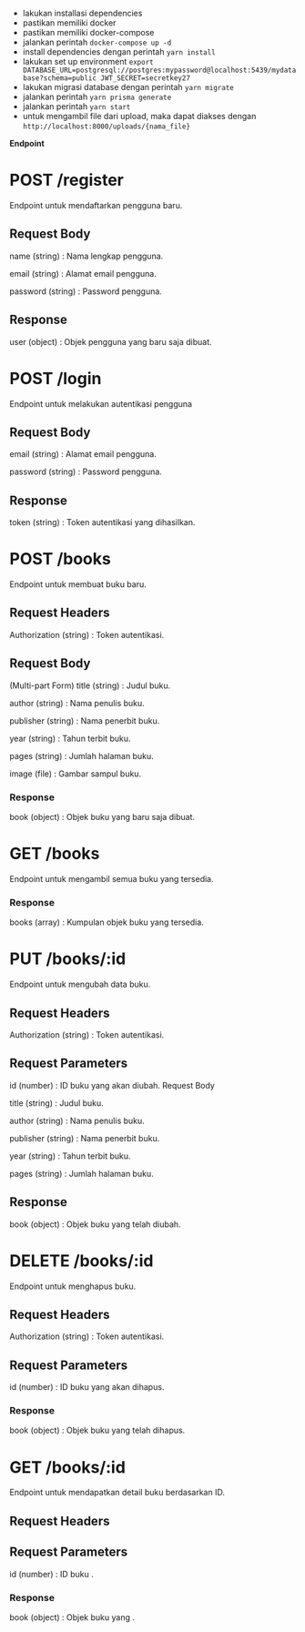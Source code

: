 - lakukan installasi dependencies
- pastikan memiliki docker
- pastikan memiliki docker-compose
- jalankan perintah `docker-compose up -d`
- install dependencies dengan perintah `yarn install`
- lakukan set up environment `export DATABASE_URL=postgresql://postgres:mypassword@localhost:5439/mydatabase?schema=public JWT_SECRET=secretkey27`
- lakukan migrasi database dengan perintah `yarn migrate`
- jalankan perintah `yarn prisma generate`
- jalankan perintah `yarn start`
- untuk mengambil file dari upload, maka dapat diakses dengan `http://localhost:8000/uploads/{nama_file}`

**Endpoint**

# POST /register

Endpoint untuk mendaftarkan pengguna baru.

## Request Body

name (string) : Nama lengkap pengguna.

email (string) : Alamat email pengguna.

password (string) : Password pengguna.

## Response

user (object) : Objek pengguna yang baru saja dibuat.

# POST /login

Endpoint untuk melakukan autentikasi pengguna

## Request Body

email (string) : Alamat email pengguna.

password (string) : Password pengguna.

## Response

token (string) : Token autentikasi yang dihasilkan.

# POST /books

Endpoint untuk membuat buku baru.

## Request Headers

Authorization (string) : Token autentikasi.

## Request Body

(Multi-part Form)
title (string) : Judul buku.

author (string) : Nama penulis buku.

publisher (string) : Nama penerbit buku.

year (string) : Tahun terbit buku.

pages (string) : Jumlah halaman buku.

image (file) : Gambar sampul buku.

### Response

book (object) : Objek buku yang baru saja dibuat.

# GET /books

Endpoint untuk mengambil semua buku yang tersedia.

### Response

books (array) : Kumpulan objek buku yang tersedia.

# PUT /books/:id

Endpoint untuk mengubah data buku.

## Request Headers

Authorization (string) : Token autentikasi.

## Request Parameters

id (number) : ID buku yang akan diubah.
Request Body

title (string) : Judul buku.

author (string) : Nama penulis buku.

publisher (string) : Nama penerbit buku.

year (string) : Tahun terbit buku.

pages (string) : Jumlah halaman buku.

## Response

book (object) : Objek buku yang telah diubah.

# DELETE /books/:id

Endpoint untuk menghapus buku.

## Request Headers

Authorization (string) : Token autentikasi.

## Request Parameters

id (number) : ID buku yang akan dihapus.

### Response

book (object) : Objek buku yang telah dihapus.

# GET /books/:id

Endpoint untuk mendapatkan detail buku berdasarkan ID.

## Request Headers

## Request Parameters

id (number) : ID buku .

### Response

book (object) : Objek buku yang .
